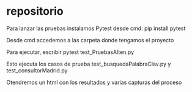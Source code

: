 # repositorio

Para lanzar las pruebas instalamos Pytest desde cmd:
pip install pytest

Desde cmd accedemos a las carpeta donde tengamos el proyecto

Para ejecutar, escribir pytest test_PruebasAlten.py

Esto ejecuta los casos de prueba test_busquedaPalabraClav.py y test_consultorMadrid.py

Otendremos un html con los resultados y varias capturas del proceso

